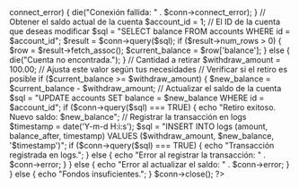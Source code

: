 <?php
ini_set('display_errors', 1);
ini_set('display_startup_errors', 1);
error_reporting(E_ALL);

$servername = "127.0.0.1";
$username = "AdrianaP";
$password = "C@nel@23";
$dbname = "bank";

// Crear la conexión
$conn = new mysqli($servername, $username, $password, $dbname);

// Verificar la conexión
if ($conn->connect_error) {
    die("Conexión fallida: " . $conn->connect_error);
}

// Obtener el saldo actual de la cuenta
$account_id = 1; // El ID de la cuenta que deseas modificar
$sql = "SELECT balance FROM accounts WHERE id = $account_id";
$result = $conn->query($sql);

if ($result->num_rows > 0) {
    $row = $result->fetch_assoc();
    $current_balance = $row['balance'];
} else {
    die("Cuenta no encontrada.");
}

// Cantidad a retirar
$withdraw_amount = 100.00; // Ajusta este valor según tus necesidades

// Verificar si el retiro es posible
if ($current_balance >= $withdraw_amount) {
    $new_balance = $current_balance - $withdraw_amount;

    // Actualizar el saldo de la cuenta
    $sql = "UPDATE accounts SET balance = $new_balance WHERE id = $account_id";
    if ($conn->query($sql) === TRUE) {
        echo "Retiro exitoso. Nuevo saldo: $new_balance";

        // Registrar la transacción en logs
        $timestamp = date('Y-m-d H:i:s');
        $sql = "INSERT INTO logs (amount, balance_after, timestamp) VALUES ($withdraw_amount, $new_balance, '$timestamp')";
        if ($conn->query($sql) === TRUE) {
            echo "Transacción registrada en logs.";
        } else {
            echo "Error al registrar la transacción: " . $conn->error;
        }
    } else {
        echo "Error al actualizar el saldo: " . $conn->error;
    }
} else {
    echo "Fondos insuficientes.";
}

$conn->close();
?>
